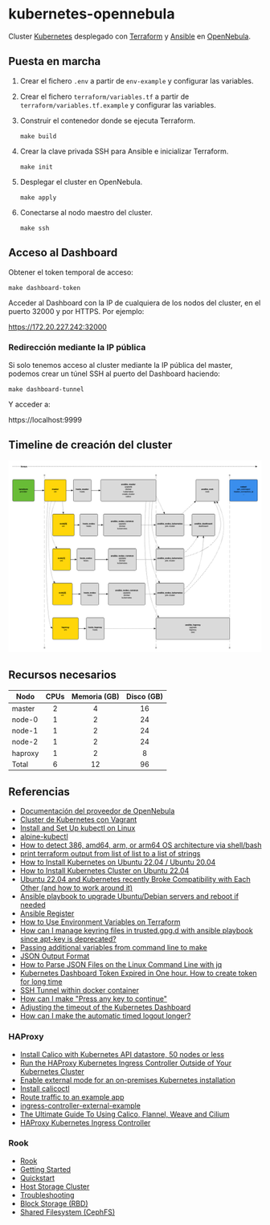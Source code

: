# kubernetes-opennebula

Cluster [Kubernetes](https://kubernetes.io) desplegado con [Terraform](https://www.terraform.io)
y [Ansible](https://www.ansible.com) en [OpenNebula](https://opennebula.io).

## Puesta en marcha

1. Crear el fichero `.env` a partir de `env-example` y configurar las variables.
2. Crear el fichero `terraform/variables.tf` a partir de `terraform/variables.tf.example` y configurar las variables.
3. Construir el contenedor donde se ejecuta Terraform.

    ```shell
    make build
    ```
4. Crear la clave privada SSH para Ansible e inicializar Terraform.

    ```shell
    make init
    ```

5. Desplegar el cluster en OpenNebula.

    ```shell
    make apply
    ```

6. Conectarse al nodo maestro del cluster.

    ```shell
    make ssh
    ```

## Acceso al Dashboard

Obtener el token temporal de acceso:

```shell
make dashboard-token
```

Acceder al Dashboard con la IP de cualquiera de los nodos del cluster, en el puerto 32000 y por HTTPS. Por ejemplo:

https://172.20.227.242:32000

### Redirección mediante la IP pública

Si solo tenemos acceso al cluster mediante la IP pública del master, podemos crear un túnel SSH al puerto del Dashboard
haciendo:

```shell
make dashboard-tunnel
```

Y acceder a:

https://localhost:9999

## Timeline de creación del cluster

![](docs/orden_creacion_kubernetes.png)

## Recursos necesarios

| Nodo    | CPUs | Memoria (GB) | Disco (GB) |
|---------|:----:|:------------:|:----------:|
| master  |  2   |      4       |     16     |
| node-0  |  1   |      2       |     24     |
| node-1  |  1   |      2       |     24     |
| node-2  |  1   |      2       |     24     |
| haproxy |  1   |      2       |     8      |
| Total   |  6   |      12      |     96     |

## Referencias

- [Documentación del proveedor de OpenNebula](https://registry.terraform.io/providers/OpenNebula/opennebula/latest/docs)
- [Cluster de Kubernetes con Vagrant](https://github.com/ijaureguialzo/vagrant-kubernetes)
- [Install and Set Up kubectl on Linux](https://kubernetes.io/docs/tasks/tools/install-kubectl-linux/)
- [alpine-kubectl](https://github.com/wayarmy/alpine-kubectl/blob/master/1.8.0/Dockerfile)
- [How to detect 386, amd64, arm, or arm64 OS architecture via shell/bash](https://stackoverflow.com/questions/48678152/how-to-detect-386-amd64-arm-or-arm64-os-architecture-via-shell-bash)
- [print terraform output from list of list to a list of strings](https://stackoverflow.com/questions/71748316/print-terraform-output-from-list-of-list-to-a-list-of-strings)
- [How to Install Kubernetes on Ubuntu 22.04 / Ubuntu 20.04](https://www.itzgeek.com/how-tos/linux/ubuntu-how-tos/install-kubernetes-on-ubuntu-22-04.html)
- [How to Install Kubernetes Cluster on Ubuntu 22.04](https://www.linuxtechi.com/install-kubernetes-on-ubuntu-22-04/)
- [Ubuntu 22.04 and Kubernetes recently Broke Compatibility with Each Other (and how to work around it)](https://www.learnlinux.tv/ubuntu-22-04-and-kubernetes-recently-broke-compatibility-with-each-other-and-how-to-work-around-it/)
- [Ansible playbook to upgrade Ubuntu/Debian servers and reboot if needed](https://www.jeffgeerling.com/blog/2022/ansible-playbook-upgrade-ubuntudebian-servers-and-reboot-if-needed)
- [Ansible Register](https://www.educba.com/ansible-register/)
- [How to Use Environment Variables on Terraform](https://medium.com/codex/how-to-use-environment-variables-on-terraform-f2ab6f95f82d)
- [How can I manage keyring files in trusted.gpg.d with ansible playbook since apt-key is deprecated?](https://stackoverflow.com/a/73805885)
- [Passing additional variables from command line to make](https://stackoverflow.com/questions/2826029/passing-additional-variables-from-command-line-to-make)
- [JSON Output Format](https://developer.hashicorp.com/terraform/internals/json-format)
- [How to Parse JSON Files on the Linux Command Line with jq](https://www.howtogeek.com/529219/how-to-parse-json-files-on-the-linux-command-line-with-jq/)
- [Kubernetes Dashboard Token Expired in One hour. How to create token for long time](https://stackoverflow.com/questions/73416660/kubernetes-dashboard-token-expired-in-one-hour-how-to-create-token-for-long-tim)
- [SSH Tunnel within docker container](https://stackoverflow.com/questions/60116630/ssh-tunnel-within-docker-container)
- [How can I make "Press any key to continue"](https://unix.stackexchange.com/questions/293940/how-can-i-make-press-any-key-to-continue)
- [Adjusting the timeout of the Kubernetes Dashboard](https://blinkeye.github.io/post/public/2019-05-30-kubernetes-dashboard/)
- [How can I make the automatic timed logout longer?](https://stackoverflow.com/questions/58012223/how-can-i-make-the-automatic-timed-logout-longer)

### HAProxy

- [Install Calico with Kubernetes API datastore, 50 nodes or less](https://docs.tigera.io/calico/3.25/getting-started/kubernetes/self-managed-onprem/onpremises#install-calico-with-kubernetes-api-datastore-50-nodes-or-less)
- [Run the HAProxy Kubernetes Ingress Controller Outside of Your Kubernetes Cluster](https://www.haproxy.com/blog/run-the-haproxy-kubernetes-ingress-controller-outside-of-your-kubernetes-cluster/)
- [Enable external mode for an on-premises Kubernetes installation](https://www.haproxy.com/documentation/kubernetes/latest/installation/community/external-mode/external-mode-on-premises/)
- [Install calicoctl](https://docs.tigera.io/calico/3.25/operations/calicoctl/install)
- [Route traffic to an example app](https://www.haproxy.com/documentation/kubernetes/latest/usage/ingress/)
- [ingress-controller-external-example](https://github.com/haproxytechblog/ingress-controller-external-example/blob/master/app.yaml)
- [The Ultimate Guide To Using Calico, Flannel, Weave and Cilium](https://platform9.com/blog/the-ultimate-guide-to-using-calico-flannel-weave-and-cilium/)
- [HAProxy Kubernetes Ingress Controller](https://github.com/haproxytech/kubernetes-ingress)

### Rook

- [Rook](https://rook.io)
- [Getting Started](https://rook.io/docs/rook/v1.10/Getting-Started/intro/)
- [Quickstart](https://rook.io/docs/rook/v1.10/Getting-Started/quickstart/)
- [Host Storage Cluster](https://rook.io/docs/rook/v1.10/CRDs/Cluster/host-cluster/)
- [Troubleshooting](https://rook.io/docs/rook/v1.10/Troubleshooting/ceph-toolbox/)
- [Block Storage (RBD)](https://rook.io/docs/rook/v1.10/Storage-Configuration/Block-Storage-RBD/block-storage/)
- [Shared Filesystem (CephFS)](https://rook.io/docs/rook/v1.10/Storage-Configuration/Shared-Filesystem-CephFS/filesystem-storage/)
